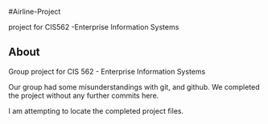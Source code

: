 #Airline-Project

project for CIS562 -Enterprise Information Systems

## About

Group project for CIS 562 - Enterprise Information Systems

Our group had some misunderstandings with git, and github. We completed the project without any further commits here.

I am attempting to locate the completed project files.